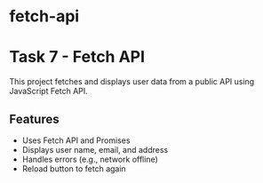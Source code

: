 # fetch-api
# Task 7 - Fetch API

This project fetches and displays user data from a public API using JavaScript Fetch API.

## Features
- Uses Fetch API and Promises
- Displays user name, email, and address
- Handles errors (e.g., network offline)
- Reload button to fetch again
